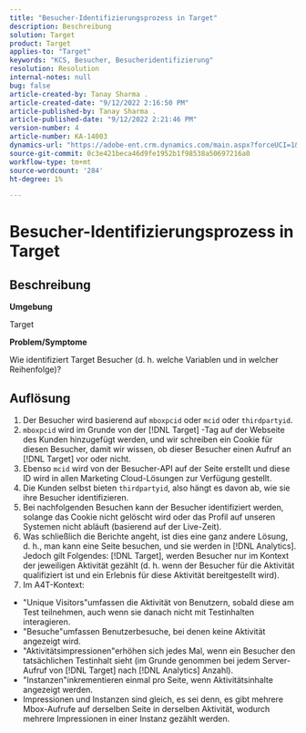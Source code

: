 ```yaml
---
title: "Besucher-Identifizierungsprozess in Target"
description: Beschreibung
solution: Target
product: Target
applies-to: "Target"
keywords: "KCS, Besucher, Besucheridentifizierung"
resolution: Resolution
internal-notes: null
bug: false
article-created-by: Tanay Sharma .
article-created-date: "9/12/2022 2:16:50 PM"
article-published-by: Tanay Sharma .
article-published-date: "9/12/2022 2:21:46 PM"
version-number: 4
article-number: KA-14003
dynamics-url: "https://adobe-ent.crm.dynamics.com/main.aspx?forceUCI=1&pagetype=entityrecord&etn=knowledgearticle&id=31f96d89-a532-ed11-9db1-002248086735"
source-git-commit: 0c3e421beca46d9fe1952b1f98538a50697216a0
workflow-type: tm+mt
source-wordcount: '284'
ht-degree: 1%

---
```


# Besucher-Identifizierungsprozess in Target

## Beschreibung


<b>Umgebung</b>

Target



<b>Problem/Symptome</b>

Wie identifiziert Target Besucher (d. h. welche Variablen und in welcher Reihenfolge)?


## Auflösung


1. Der Besucher wird basierend auf `mboxpcid` oder `mcid` oder `thirdpartyid`.
2. `mboxpcid` wird im Grunde von der [!DNL Target] -Tag auf der Webseite des Kunden hinzugefügt werden, und wir schreiben ein Cookie für diesen Besucher, damit wir wissen, ob dieser Besucher einen Aufruf an [!DNL Target] vor oder nicht.
3. Ebenso `mcid` wird von der Besucher-API auf der Seite erstellt und diese ID wird in allen Marketing Cloud-Lösungen zur Verfügung gestellt.
4. Die Kunden selbst bieten `thirdpartyid`, also hängt es davon ab, wie sie ihre Besucher identifizieren.
5. Bei nachfolgenden Besuchen kann der Besucher identifiziert werden, solange das Cookie nicht gelöscht wird oder das Profil auf unseren Systemen nicht abläuft (basierend auf der Live-Zeit).
6. Was schließlich die Berichte angeht, ist dies eine ganz andere Lösung, d. h., man kann eine Seite besuchen, und sie werden in [!DNL Analytics]. Jedoch gilt Folgendes: [!DNL Target], werden Besucher nur im Kontext der jeweiligen Aktivität gezählt (d. h. wenn der Besucher für die Aktivität qualifiziert ist und ein Erlebnis für diese Aktivität bereitgestellt wird).
7. Im A4T-Kontext:


- &quot;Unique Visitors&quot;umfassen die Aktivität von Benutzern, sobald diese am Test teilnehmen, auch wenn sie danach nicht mit Testinhalten interagieren.
- &quot;Besuche&quot;umfassen Benutzerbesuche, bei denen keine Aktivität angezeigt wird.
- &quot;Aktivitätsimpressionen&quot;erhöhen sich jedes Mal, wenn ein Besucher den tatsächlichen Testinhalt sieht (im Grunde genommen bei jedem Server-Aufruf von [!DNL Target] nach [!DNL Analytics] Anzahl).
- &quot;Instanzen&quot;inkrementieren einmal pro Seite, wenn Aktivitätsinhalte angezeigt werden.
- Impressionen und Instanzen sind gleich, es sei denn, es gibt mehrere Mbox-Aufrufe auf derselben Seite in derselben Aktivität, wodurch mehrere Impressionen in einer Instanz gezählt werden.

